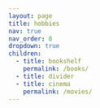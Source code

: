 ```yaml
---
layout: page
title: hobbies
nav: true
nav_order: 8
dropdown: true
children:
  - title: bookshelf
    permalink: /books/
  - title: divider
  - title: cinema
    permalink: /movies/
---
```

